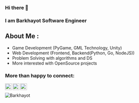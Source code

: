 ### Hi there 👋
### I am Barkhayot Software Engineer

## About Me :

-  Game Development (PyGame, GML Technology, Unity)
-  Web Development (Frontend, Backend(Python, Go, NodeJS))
-  Problem Solving with algorithms and DS
-  More interested with OpenSource projects 

### More than happy to connect:

[<img align="left" alt="codeSTACKr | Twitter" width="22px" src="https://cdn.jsdelivr.net/npm/simple-icons@v3/icons/twitter.svg" data-canonical-src="https://cdn.jsdelivr.net/npm/simple-icons@v3/icons/twitter.svg" style="max-width:100%;">][twitter]
[<img align="left" alt="codeSTACKr | LinkedIn" width="22px" src="https://cdn.jsdelivr.net/npm/simple-icons@v3/icons/linkedin.svg" data-canonical-src="https://cdn.jsdelivr.net/npm/simple-icons@v3/icons/linkedin.svg" style="max-width:100%;">][linkedin]
[<img align="left" alt="codeSTACKr | Instagram" width="22px" src="https://cdn.jsdelivr.net/npm/simple-icons@v3/icons/instagram.svg" data-canonical-src="https://cdn.jsdelivr.net/npm/simple-icons@v3/icons/instagram.svg" style="max-width:100%;">][instagram]
<br/>

<p align="left"> <img src="https://komarev.com/ghpvc/?username=barkhayot" alt="Barkhayot" /> </p> 


[twitter]: https://twitter.com/barkhayotj
[linkedin]: https://www.linkedin.com/in/barkhayot-juraev-960884156/
[instagram]: https://www.instagram.com/code.viewer/

